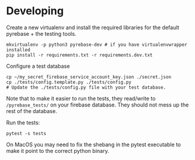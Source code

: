 Developing
==========

Create a new virtualenv and install the required libraries for
the default pyrebase + the testing tools.

```
mkvirtualenv -p python3 pyrebase-dev # if you have virtualenvwrapper installed
pip install -r requirements.txt -r requirements.dev.txt
```

Configure a test database

```
cp ~/my_secret_firebase_service_account_key.json ./secret.json
cp ./tests/config.template.py ./tests/config.py
# Update the ./tests/config.py file with your test database.
```

Note that to make it easier to run the tests, they read/write to
`/pyrebase_tests/` on your firebase database. They should not mess
up the rest of the database.


Run the tests:

```
pytest -s tests
```

On MacOS you may need to fix the shebang in the pytest executable
to make it point to the correct python binary.
